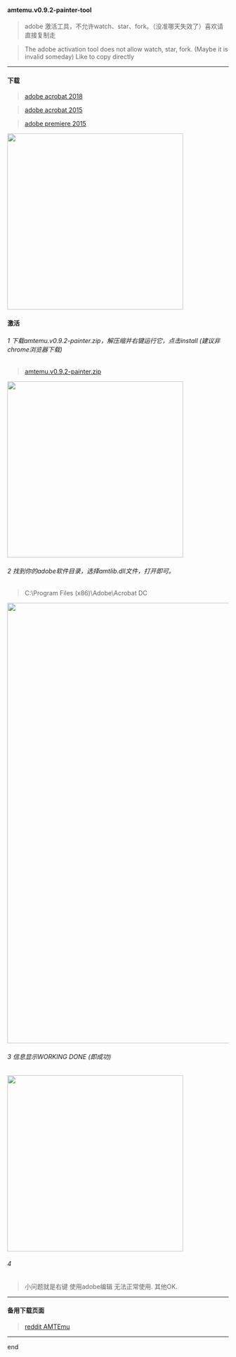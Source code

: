 #### amtemu.v0.9.2-painter-tool

> adobe 激活工具，不允许watch、star、fork。（没准哪天失效了）喜欢请直接复制走

> The adobe activation tool does not allow watch, star, fork. (Maybe it is invalid someday) Like to copy directly

---

#### 下载

> [adobe acrobat 2018](https://helpx.adobe.com/cn/acrobat/kb/acrobat-dc-downloads.html)

> [adobe acrobat 2015](https://helpx.adobe.com/cn/acrobat/kb/acrobat-downloads.html)

> [adobe premiere 2015](https://helpx.adobe.com/download-install/kb/premiere-elements-downloads.html)

<img src="https://raw.githubusercontent.com/dzet-tool-for-quick/amtemu.v0.9.2-painter-tool/master/img/adobe1.png" width="400px" />


#### 激活


###### 1 下载amtemu.v0.9.2-painter.zip，解压缩并右键运行它，点击install (建议非chrome浏览器下载)

> [amtemu.v0.9.2-painter.zip](https://github.com/dzet-tool-for-quick/amtemu.v0.9.2-painter-tool/raw/master/file/amtemu.v0.9.2-painter.zip)

<img src="https://raw.githubusercontent.com/dzet-tool-for-quick/amtemu.v0.9.2-painter-tool/master/img/adobe2.png" width="400px" />


###### 2 找到你的adobe软件目录，选择amtlib.dll文件，打开即可。

> C:\Program Files (x86)\Adobe\Acrobat DC

<img src="https://raw.githubusercontent.com/dzet-tool-for-quick/amtemu.v0.9.2-painter-tool/master/img/adobe4.png" width="1000px" />


###### 3 信息显示WORKING DONE (即成功)

<img src="https://raw.githubusercontent.com/dzet-tool-for-quick/amtemu.v0.9.2-painter-tool/master/img/adobe5.png" width="400px" />

###### 4 

> 小问题就是右键 使用adobe编辑 无法正常使用. 其他OK.

---

#### 备用下载页面

> [reddit AMTEmu](https://www.reddit.com/r/MSToolkit/comments/8lfm57/amtemu_v092_download/)

---

end
